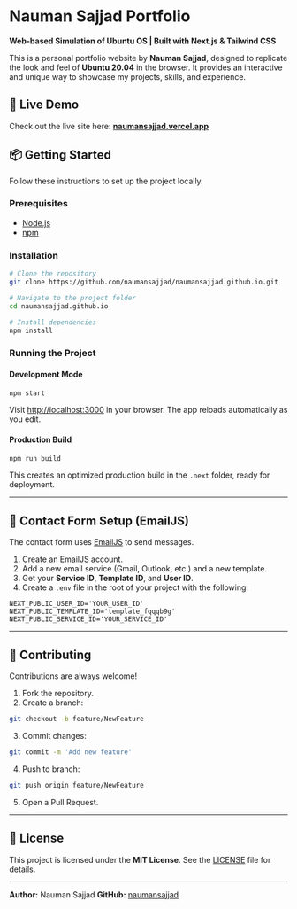 # Nauman Sajjad Portfolio

**Web-based Simulation of Ubuntu OS | Built with Next.js & Tailwind CSS**

This is a personal portfolio website by **Nauman Sajjad**, designed to replicate the look and feel of **Ubuntu 20.04** in the browser. It provides an interactive and unique way to showcase my projects, skills, and experience.

## 🚀 Live Demo

Check out the live site here: [**naumansajjad.vercel.app**](https://naumansajjad.vercel.app/)

## 📦 Getting Started

Follow these instructions to set up the project locally.

### Prerequisites

* [Node.js](https://nodejs.org/)
* [npm](https://www.npmjs.com/)

### Installation

```bash
# Clone the repository
git clone https://github.com/naumansajjad/naumansajjad.github.io.git

# Navigate to the project folder
cd naumansajjad.github.io

# Install dependencies
npm install
```

### Running the Project

#### Development Mode

```bash
npm start
```

Visit [http://localhost:3000](http://localhost:3000) in your browser. The app reloads automatically as you edit.

#### Production Build

```bash
npm run build
```

This creates an optimized production build in the `.next` folder, ready for deployment.

---

## 📧 Contact Form Setup (EmailJS)

The contact form uses [EmailJS](https://www.emailjs.com/) to send messages.

1. Create an EmailJS account.
2. Add a new email service (Gmail, Outlook, etc.) and a new template.
3. Get your **Service ID**, **Template ID**, and **User ID**.
4. Create a `.env` file in the root of your project with the following:

```env
NEXT_PUBLIC_USER_ID='YOUR_USER_ID'
NEXT_PUBLIC_TEMPLATE_ID='template_fqqqb9g'
NEXT_PUBLIC_SERVICE_ID='YOUR_SERVICE_ID'
```

---

## 🤝 Contributing

Contributions are always welcome!

1. Fork the repository.
2. Create a branch:

```bash
git checkout -b feature/NewFeature
```

3. Commit changes:

```bash
git commit -m 'Add new feature'
```

4. Push to branch:

```bash
git push origin feature/NewFeature
```

5. Open a Pull Request.

---

## 📜 License

This project is licensed under the **MIT License**. See the [LICENSE](LICENSE) file for details.

---

**Author:** Nauman Sajjad
**GitHub:** [naumansajjad](https://github.com/naumansajjad)
